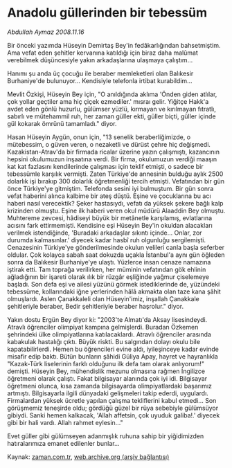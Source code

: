 # Anadolu güllerinden bir tebessüm

*Abdullah Aymaz 2008.11.16*

<tr><td class="metin" colspan="2" style="padding-top: 20px; padding-left: 5px; padding-right: 10px;">Bir önceki yazımda  Hüseyin Demirtaş Bey'in fedâkarlığından bahsetmiştim. Ama vefat eden şehitler kervanına katıldığı için biraz daha malûmat verebilmek düşüncesiyle yakın arkadaşlarına ulaşmaya çalıştım...</td></tr><tr><td class="metin" colspan="2" style="padding-top: 20px; padding-left: 5px; padding-right: 10px;"><p> Hanımı şu anda üç çocuğu ile beraber memleketleri olan Balıkesir Burhaniye'de bulunuyor... Kendisiyle telefonla irtibat kurabildim...
<p> Mevlit Özkişi, Hüseyin Bey için, "O anıldığında aklıma 'Önden giden atlılar, çok yollar geçtiler ama hiç çiçek ezmediler.' mısraı gelir. Yiğitçe Hakk'a avdet eden gönlü huzurlu, gülümser yüzlü, kırmayan ve kırılmayan fıtratlı, sabırlı ve mütehammil ruh, her zaman güller ekti, güller biçti, güller içinde gül kokarak ömrünü tamamladı." diyor.
<p> Hasan Hüseyin Aygün, onun için, "13 senelik beraberliğimizde, o mütebessim, o güven veren, o nezaketli ve dürüst çehre hiç değişmedi. Kazakistan-Atrav'da bir firmada ricalar üzerine yazın çalışmıştı, kazancının hepsini okulumuzun inşaatına verdi. Bir firma, okulumuzun verdiği maaşın kat kat fazlasını kendilerinde çalışması için teklif etmişti, o sadece bir tebessümle karşılık vermişti. Zaten Türkiye'de annesinin bulduğu aylık 2500 dolarlık işi bırakıp 300 dolarlık öğretmenliği tercih etmişti. Vefatından bir gün önce Türkiye'ye gitmiştim. Telefonda sesini iyi bulmuştum. Bir gün sonra vefat haberini alınca kalbime bir ateş düştü. Eşine ve çocuklarına bu acı haberi nasıl verecektik? Şeker hastasıydı, vefatı da yüksek şekere bağlı kalp krizinden olmuştu. Eşine ilk haberi veren okul müdürü Alaaddin Bey olmuştu. Muhtereme zevcesi, hâdiseyi büyük bir metânetle karşılamış, evlatlarına acısını fark ettirmemişti. Kendisine eşi Hüseyin Bey'in okuldan alacakları verilmek istendiğinde, 'Buradaki arkadaşlar sıkıntı içinde... Onlar, zor durumda kalmasınlar.' diyecek kadar hasbî ruh olgunluğu sergilemişti. Cenazesinin Türkiye'ye gönderilmesinde okulun velileri canla başla seferber oldular. Çok kolayca sabah saat dokuzda uçakla İstanbul'a aynı gün öğleden sonra da Balıkesir Burhaniye'ye ulaştı. Yüzlerce insan cenaze namazına iştirak etti. Tam toprağa verilirken, her müminin vefatından gök ehlinin ağladığının bir işareti olarak ılık bir rüzgâr eşliğinde yağmur çiselemeye başladı. Son defa eşi ve ailesi yüzünü görmek istediklerinde de, yüzündeki tebessüme, kollarındaki iğne yerlerinden hâlâ akmakta olan taze kana şâhit olmuşlardı. Aslen Çanakkaleli olan Hüseyin'imiz, inşallah Çanakkale şehitleriyle beraber, Bedir şehitleriyle beraber haşrolur." diyor. 
<p> Yakın dostu Ergün Bey diyor ki: "2003'te Almatı'da Aksay lisesindeydi. Atravlı öğrenciler olimpiyat kampına gelmişlerdi. Buradan Özkemen şehrindeki ülke olimpiyatlarına katılacaklardı. Atravlı öğrenciler arasında kabakulak hastalığı çıktı. Büyük riskti. Bu salgından dolayı okulu bile kapatabilirlerdi. Hemen bu öğrencileri evine aldı, iyileşinceye kadar evinde misafir edip baktı. Bütün bunların şâhidi Güliya Apay, hayret ve hayranlıkla "Kazak-Türk liselerinin farklı olduğunu ilk defa tam olarak anlıyorum!" demişti. Hüseyin Bey, mühendislik mezunu olmasına rağmen İngilizce öğretmeni olarak çalıştı. Fakat bilgisayar alanında çok iyi idi. Bilgisayar öğretmeni olunca, kısa zamanda bilgisayarda olimpiyatlardaki başarımız artmıştı. Bilgisayarla ilgili dünyadaki gelişmeleri takip ederdi, uygulardı. Firmalardan yüksek ücretle yapılan çalışma tekliflerini kabul etmedi... Son görüşmemiz teneşirde oldu; gördüğü güzel bir rüya sebebiyle gülümsüyor gibiydi. Sanki hemen kalkacak, 'Allah affetsin, çok uyuduk galiba!.' diyecek gibi bir hali vardı. Allah rahmet eylesin..."
<p> Evet güller gibi gülümseyen adanmışlık ruhuna sahip bir yiğidimizden hatıralarımıza emanet edilenler bunlar... <br/></p></p></p></p></p></td></tr>

Kaynak: [zaman.com.tr](http://zaman.com.tr/yazar.do?yazino=760775), [web.archive.org (arşiv bağlantısı)](http://web.archive.org/web/20090113205908/http://www.zaman.com.tr:80/yazar.do?yazino=760775)
